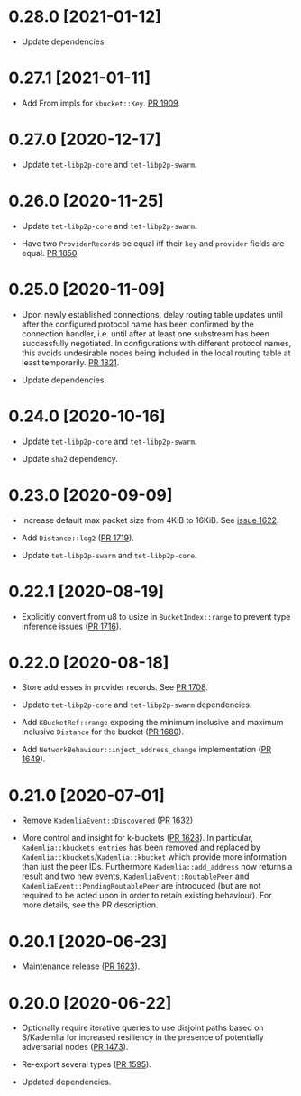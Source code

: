 # 0.28.0 [2021-01-12]

- Update dependencies.

# 0.27.1 [2021-01-11]

- Add From impls for `kbucket::Key`.
  [PR 1909](https://github.com/tetcoin/tet-libp2p/pull/1909).

# 0.27.0 [2020-12-17]

- Update `tet-libp2p-core` and `tet-libp2p-swarm`.

# 0.26.0 [2020-11-25]

- Update `tet-libp2p-core` and `tet-libp2p-swarm`.

- Have two `ProviderRecord`s be equal iff their `key` and `provider` fields are
  equal. [PR 1850](https://github.com/tetcoin/tet-libp2p/pull/1850/).

# 0.25.0 [2020-11-09]

- Upon newly established connections, delay routing table
  updates until after the configured protocol name has
  been confirmed by the connection handler, i.e. until
  after at least one substream has been successfully
  negotiated. In configurations with different protocol names,
  this avoids undesirable nodes being included in the
  local routing table at least temporarily.
  [PR 1821](https://github.com/tetcoin/tet-libp2p/pull/1821).

- Update dependencies.

# 0.24.0 [2020-10-16]

- Update `tet-libp2p-core` and `tet-libp2p-swarm`.

- Update `sha2` dependency.

# 0.23.0 [2020-09-09]

- Increase default max packet size from 4KiB to 16KiB.
  See [issue 1622](https://github.com/tetcoin/tet-libp2p/issues/1622).

- Add `Distance::log2` ([PR 1719](https://github.com/tetcoin/tet-libp2p/pull/1719)).

- Update `tet-libp2p-swarm` and `tet-libp2p-core`.

# 0.22.1 [2020-08-19]

- Explicitly convert from u8 to usize in `BucketIndex::range` to prevent type
  inference issues ([PR 1716](https://github.com/tetcoin/tet-libp2p/pull/1716)).

# 0.22.0 [2020-08-18]

- Store addresses in provider records.
  See [PR 1708](https://github.com/tetcoin/tet-libp2p/pull/1708).

- Update `tet-libp2p-core` and `tet-libp2p-swarm` dependencies.

- Add `KBucketRef::range` exposing the minimum inclusive and maximum inclusive
  `Distance` for the bucket
  ([PR 1680](https://github.com/tetcoin/tet-libp2p/pull/1680)).

- Add `NetworkBehaviour::inject_address_change` implementation
  ([PR 1649](https://github.com/tetcoin/tet-libp2p/pull/1649)).

# 0.21.0 [2020-07-01]

- Remove `KademliaEvent::Discovered`
  ([PR 1632](https://github.com/tetcoin/tet-libp2p/pull/1632))

- More control and insight for k-buckets
  ([PR 1628](https://github.com/tetcoin/tet-libp2p/pull/1628)).
  In particular, `Kademlia::kbuckets_entries` has been removed and
  replaced by `Kademlia::kbuckets`/`Kademlia::kbucket` which provide
  more information than just the peer IDs. Furthermore `Kademlia::add_address`
  now returns a result and two new events, `KademliaEvent::RoutablePeer`
  and `KademliaEvent::PendingRoutablePeer` are introduced (but are not
  required to be acted upon in order to retain existing behaviour).
  For more details, see the PR description.

# 0.20.1 [2020-06-23]

- Maintenance release ([PR 1623](https://github.com/tetcoin/tet-libp2p/pull/1623)).

# 0.20.0 [2020-06-22]

- Optionally require iterative queries to use disjoint paths based
  on S/Kademlia for increased resiliency in the presence of potentially
  adversarial nodes ([PR 1473](https://github.com/tetcoin/tet-libp2p/pull/1473)).

- Re-export several types
  ([PR 1595](https://github.com/tetcoin/tet-libp2p/pull/1595)).

- Updated dependencies.
